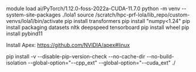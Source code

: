 module load ai/PyTorch/1.12.0-foss-2022a-CUDA-11.7.0
python -m venv --system-site-packages ./lola1
source /scratch/hpc-prf-lola/lib_repo/custom-venvs/lola1/bin/activate
pip install transformers
pip install "numpy<1.24"
pip install packaging datasets nltk deepspeed tensorboard
pip install wheel
pip install pybind11

Install Apex:
https://github.com/NVIDIA/apex#linux

pip install -v --disable-pip-version-check --no-cache-dir --no-build-isolation --global-option="--cpp_ext" --global-option="--cuda_ext" ./
